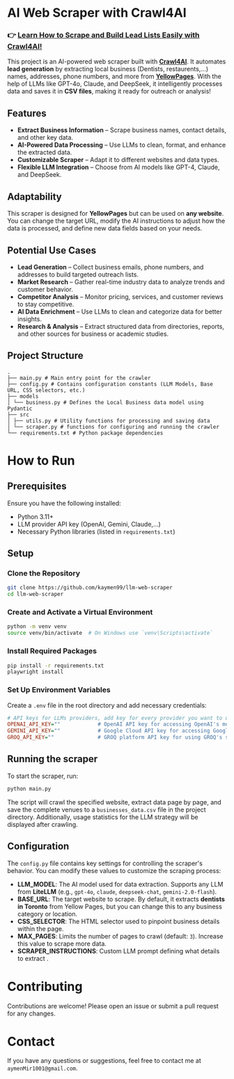 # AI Web Scraper with Crawl4AI  

### 👉 **[Learn How to Scrape and Build Lead Lists Easily with Crawl4AI!](https://dev.to/kaymen99/scrape-any-website-fast-and-cheap-with-crawl4ai-3fj1)**  

This project is an AI-powered web scraper built with [**Crawl4AI**](https://docs.crawl4ai.com/). It automates **lead generation** by extracting local business (Dentists, restaurents,...) names, addresses, phone numbers, and more from [**YellowPages**](https://www.yellowpages.ca/). With the help of LLMs like GPT-4o, Claude, and DeepSeek, it intelligently processes data and saves it in **CSV files**, making it ready for outreach or analysis!  

## Features  

- **Extract Business Information** – Scrape business names, contact details, and other key data.  
- **AI-Powered Data Processing** – Use LLMs to clean, format, and enhance the extracted data.  
- **Customizable Scraper** – Adapt it to different websites and data types.  
- **Flexible LLM Integration** – Choose from AI models like GPT-4, Claude, and DeepSeek.  

## Adaptability  

This scraper is designed for **YellowPages** but can be used on **any website**. You can change the target URL, modify the AI instructions to adjust how the data is processed, and define new data fields based on your needs.  

## Potential Use Cases  

- **Lead Generation** – Collect business emails, phone numbers, and addresses to build targeted outreach lists.  
- **Market Research** – Gather real-time industry data to analyze trends and customer behavior.  
- **Competitor Analysis** – Monitor pricing, services, and customer reviews to stay competitive.  
- **AI Data Enrichment** – Use LLMs to clean and categorize data for better insights.  
- **Research & Analysis** – Extract structured data from directories, reports, and other sources for business or academic studies.  

## Project Structure

```
.
├── main.py # Main entry point for the crawler
├── config.py # Contains configuration constants (LLM Models, Base URL, CSS selectors, etc.)
├── models
│ └── business.py # Defines the Local Business data model using Pydantic
├── src
│ ├── utils.py # Utility functions for processing and saving data
│ └── scraper.py # functions for configuring and running the crawler
└── requirements.txt # Python package dependencies
```

# How to Run
## Prerequisites
Ensure you have the following installed:
- Python 3.11+
- LLM provider API key (OpenAI, Gemini, Claude,...)
- Necessary Python libraries (listed in `requirements.txt`)

## Setup
### Clone the Repository
```bash
git clone https://github.com/kaymen99/llm-web-scraper
cd llm-web-scraper
```

### Create and Activate a Virtual Environment
```bash
python -m venv venv
source venv/bin/activate  # On Windows use `venv\Scripts\activate`
```

### Install Required Packages
```bash
pip install -r requirements.txt
playwright install
```

### Set Up Environment Variables
Create a `.env` file in the root directory and add necessary credentials:

```ini
# API keys for LLMs providers, add key for every provider you want to use
OPENAI_API_KEY=""            # OpenAI API key for accessing OpenAI's models and services
GEMINI_API_KEY=""            # Google Cloud API key for accessing Google Cloud services
GROQ_API_KEY=""              # GROQ platform API key for using GROQ's services
```

## Running the scraper

To start the scraper, run:

```bash
python main.py
```

The script will crawl the specified website, extract data page by page, and save the complete venues to a `businesses_data.csv` file in the project directory. Additionally, usage statistics for the LLM strategy will be displayed after crawling.

## Configuration  

The `config.py` file contains key settings for controlling the scraper's behavior. You can modify these values to customize the scraping process:  

- **LLM_MODEL**: The AI model used for data extraction. Supports any LLM from **LiteLLM** (e.g., `gpt-4o`, `claude`, `deepseek-chat`, `gemini-2.0-flash`). 
- **BASE_URL**: The target website to scrape. By default, it extracts **dentists in Toronto** from Yellow Pages, but you can change this to any business category or location.  
- **CSS_SELECTOR**: The HTML selector used to pinpoint business details within the page.  
- **MAX_PAGES**: Limits the number of pages to crawl (default: `3`). Increase this value to scrape more data.  
- **SCRAPER_INSTRUCTIONS**: Custom LLM prompt defining what details to extract .

# Contributing
Contributions are welcome! Please open an issue or submit a pull request for any changes.

# Contact
If you have any questions or suggestions, feel free to contact me at `aymenMir1001@gmail.com`.
